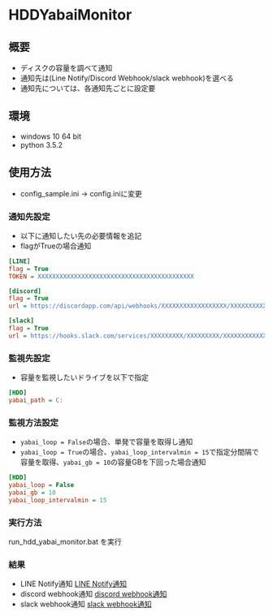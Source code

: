 # HDDYabaiMonitor
## 概要
- ディスクの容量を調べて通知
- 通知先は(Line Notify/Discord Webhook/slack webhook)を選べる
- 通知先については、各通知先ごとに設定要

## 環境
- windows 10 64 bit
- python 3.5.2

## 使用方法
- config_sample.ini -> config.iniに変更

### 通知先設定
- 以下に通知したい先の必要情報を追記
- flagがTrueの場合通知
``` config.ini
[LINE]
flag = True
TOKEN = XXXXXXXXXXXXXXXXXXXXXXXXXXXXXXXXXXXXXXXXXXX

[discord]
flag = True
url = https://discordapp.com/api/webhooks/XXXXXXXXXXXXXXXXXX/XXXXXXXXXXXXXXXXXXXXXXXXXXXXXXXXXXXXXXXXXXXXXXXXXXXXXXXXXXXXXXXXXXXX

[slack]
flag = True
url = https://hooks.slack.com/services/XXXXXXXXX/XXXXXXXXX/XXXXXXXXXXXXXXXXXXXXXXXX
``` 

### 監視先設定
- 容量を監視したいドライブを以下で指定
``` config.ini
[HDD]
yabai_path = C:
```

### 監視方法設定
- `yabai_loop = False`の場合、単発で容量を取得し通知
- `yabai_loop = True`の場合、`yabai_loop_intervalmin = 15`で指定分間隔で容量を取得、`yabai_gb = 10`の容量GBを下回った場合通知
``` config.ini
[HDD]
yabai_loop = False
yabai_gb = 10
yabai_loop_intervalmin = 15
```

### 実行方法
run_hdd_yabai_monitor.bat を実行

### 結果
- LINE Notify通知
[LINE Notify通知](https://github.com/sxnxhxrxkx/HDDYabaiMonitor/blob/master/img/img_line.png)
- discord webhook通知
[discord webhook通知](https://github.com/sxnxhxrxkx/HDDYabaiMonitor/blob/master/img/img_discord.png)
- slack webhook通知
[slack webhook通知](https://github.com/sxnxhxrxkx/HDDYabaiMonitor/blob/master/img/img_slack.png)
